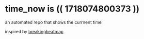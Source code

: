 # time_now is (( 1718074800373 ))

an automated repo that shows the currnent time

inspired by [breakingheatmap](https://github.com/breakingheatmap/breakingheatmap)
